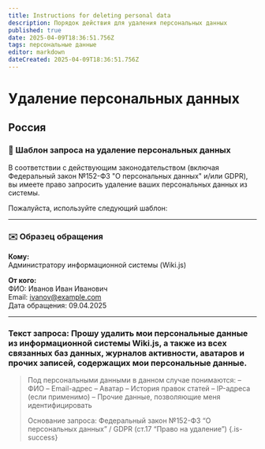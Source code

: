 ```yaml
---
title: Instructions for deleting personal data
description: Порядок действия для удаления персональных данных
published: true
date: 2025-04-09T18:36:51.756Z
tags: персональные данные
editor: markdown
dateCreated: 2025-04-09T18:36:51.756Z
---
```


# Удаление персональных данных
## Россия
### 📄 Шаблон запроса на удаление персональных данных

В соответствии с действующим законодательством (включая Федеральный закон №152-ФЗ "О персональных данных" и/или GDPR), вы имеете право запросить удаление ваших персональных данных из системы.

Пожалуйста, используйте следующий шаблон:

---

### ✉️ Образец обращения

**Кому:**  
Администратору информационной системы (Wiki.js)

**От кого:**  
ФИО: Иванов Иван Иванович  
Email: ivanov@example.com  
Дата обращения: 09.04.2025

---

### Текст запроса: Прошу удалить мои персональные данные из информационной системы Wiki.js, а также из всех связанных баз данных, журналов активности, аватаров и прочих записей, содержащих мои персональные данные.

> Под персональными данными в данном случае понимаются:
> – ФИО
> – Email-адрес
> – Аватар
> – История правок статей
> – IP-адреса (если применимо)
> – Прочие данные, позволяющие меня идентифицировать
> 
> Основание запроса: Федеральный закон №152-ФЗ “О персональных данных” / GDPR (ст.17 “Право на удаление”)
{.is-success}

